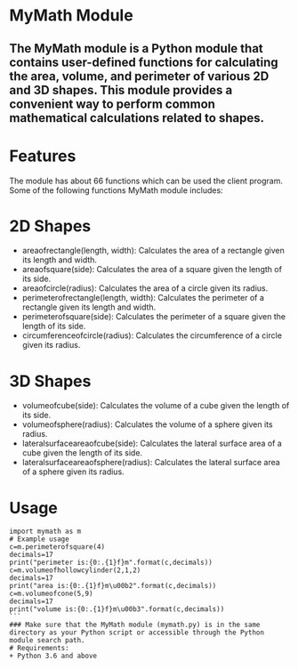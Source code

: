 # MyMath Module
The MyMath module is a Python module that contains user-defined functions for calculating the area, volume, and perimeter of various 2D and 3D shapes. This module provides a convenient way to perform common mathematical calculations related to shapes.
----
# Features
The module has about 66 functions which can be used the client program.
Some of the  following functions MyMath module includes:

# 2D Shapes

+ areaofrectangle(length, width): Calculates the area of a rectangle given its length and width.
+ areaofsquare(side): Calculates the area of a square given the length of its side.
+ areaofcircle(radius): Calculates the area of a circle given its radius.
+ perimeterofrectangle(length, width): Calculates the perimeter of a rectangle given its length and width.
+ perimeterofsquare(side): Calculates the perimeter of a square given the length of its side.
+ circumferenceofcircle(radius): Calculates the circumference of a circle given its radius.

# 3D Shapes
+ volumeofcube(side): Calculates the volume of a cube given the length of its side.
+ volumeofsphere(radius): Calculates the volume of a sphere given its radius.
+ lateralsurfaceareaofcube(side): Calculates the lateral surface area of a cube given the length of its side.
+ lateralsurfaceareaofsphere(radius): Calculates the lateral surface area of a sphere given its radius.

# Usage

````
import mymath as m
# Example usage
c=m.perimeterofsquare(4)
decimals=17
print("perimeter is:{0:.{1}f}m".format(c,decimals))
c=m.volumeofhollowcylinder(2,1,2)
decimals=17
print("area is:{0:.{1}f}m\u00b2".format(c,decimals))
c=m.volumeofcone(5,9)
decimals=17
print("volume is:{0:.{1}f}m\u00b3".format(c,decimals))
```
### Make sure that the MyMath module (mymath.py) is in the same directory as your Python script or accessible through the Python module search path.
# Requirements:
+ Python 3.6 and above
